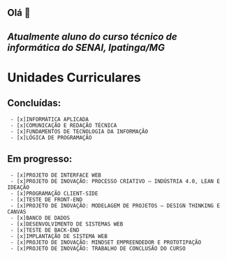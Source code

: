 ## Olá 👋

## _Atualmente aluno do curso técnico de informática do **SENAI**, Ipatinga/MG_

# **Unidades Curriculares**

## **Concluídas:**
     - [x]INFORMÁTICA APLICADA
     - [x]COMUNICAÇÃO E REDAÇÃO TÉCNICA
     - [x]FUNDAMENTOS DE TECNOLOGIA DA INFORMAÇÃO
     - [x]LÓGICA DE PROGRAMAÇÃO
## **Em progresso:**
     - [x]PROJETO DE INTERFACE WEB
     - [x]PROJETO DE INOVAÇÃO: PROCESSO CRIATIVO – INDÚSTRIA 4.0, LEAN E IDEAÇÃO
     - [x]PROGRAMAÇÃO CLIENT-SIDE
     - [x]TESTE DE FRONT-END
     - [x]PROJETO DE INOVAÇÃO: MODELAGEM DE PROJETOS – DESIGN THINKING E CANVAS
     - [x]BANCO DE DADOS
     - [x]DESENVOLVIMENTO DE SISTEMAS WEB
     - [x]TESTE DE BACK-END
     - [x]IMPLANTAÇÃO DE SISTEMA WEB
     - [x]PROJETO DE INOVAÇÃO: MINDSET EMPREENDEDOR E PROTOTIPAÇÃO
     - [x]PROJETO DE INOVAÇÃO: TRABALHO DE CONCLUSÃO DO CURSO
